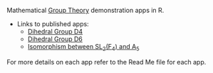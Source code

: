 Mathematical [Group Theory](https://en.wikipedia.org/wiki/Group_theory#:~:text=In%20mathematics%20and%20abstract%20algebra,with%20additional%20operations%20and%20axioms.) demonstration apps in R.  

* Links to published apps:
    * [Dihedral Group D4](https://alipiyarali.shinyapps.io/GroupD4/)
    * [Dihedral Group D6](https://alipiyarali.shinyapps.io/GroupD6Enhanced/)
    * [Isomorphism between SL<sub>2</sub>(F<sub>4</sub>) and A<sub>5</sub>](https://alipiyarali.shinyapps.io/IsoF4/)

For more details on each app refer to the Read Me file for each app.
